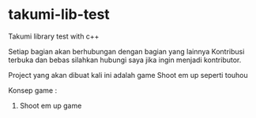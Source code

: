 # takumi-lib-test
Takumi library test with c++

Setiap bagian akan berhubungan dengan bagian yang lainnya
Kontribusi terbuka dan bebas silahkan hubungi saya jika ingin menjadi kontributor.

Project yang akan dibuat kali ini adalah game Shoot em up seperti touhou

Konsep game :
1. Shoot em up game

